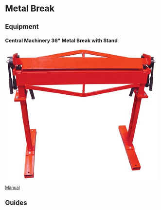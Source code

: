 # Metal Break

## Equipment

### Central Machinery 36" Metal Break with Stand

![](../.gitbook/assets/image%20%2811%29.png)

[Manual](https://drive.google.com/open?id=1ztMbRb-sSKEWsFxbUMFFmCWS_lrItAFU)

## Guides

